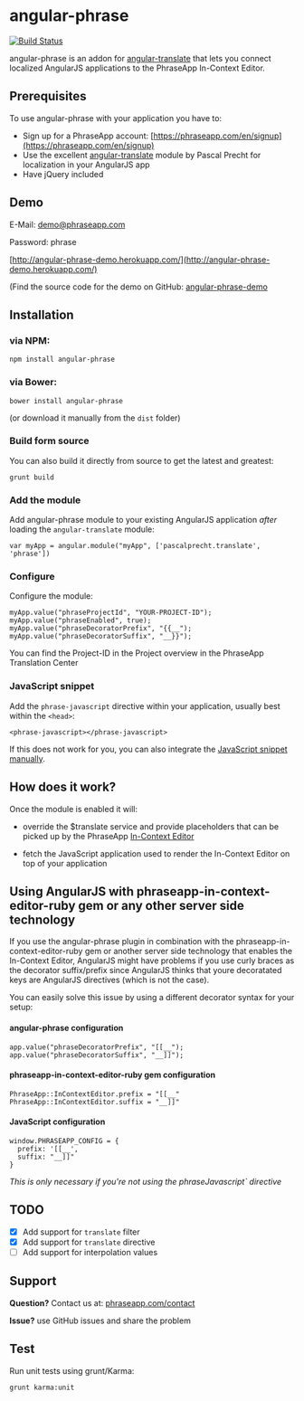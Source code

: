 # angular-phrase

[![Build Status](https://travis-ci.org/phrase/angular-phrase.png)](https://travis-ci.org/phrase/angular-phrase)

angular-phrase is an addon for [angular-translate](https://github.com/angular-translate/angular-translate) that lets you connect localized AngularJS applications to the PhraseApp In-Context Editor.

## Prerequisites

To use angular-phrase with your application you have to:

* Sign up for a PhraseApp account: [https://phraseapp.com/en/signup](https://phraseapp.com/en/signup)
* Use the excellent [angular-translate](https://github.com/angular-translate/angular-translate) module by Pascal Precht for localization in your AngularJS app
* Have jQuery included

## Demo

E-Mail: demo@phraseapp.com

Password: phrase

[http://angular-phrase-demo.herokuapp.com/](http://angular-phrase-demo.herokuapp.com/)

(Find the source code for the demo on GitHub: [angular-phrase-demo](https://github.com/phrase/angular-phrase-demo)

## Installation

### via NPM:

    npm install angular-phrase

### via Bower:

    bower install angular-phrase

(or download it manually from the `dist` folder)

### Build form source

You can also build it directly from source to get the latest and greatest:

    grunt build

### Add the module

Add angular-phrase module to your existing AngularJS application _after_ loading the `angular-translate` module:

	var myApp = angular.module("myApp", ['pascalprecht.translate', 'phrase'])

### Configure

Configure the module:

	myApp.value("phraseProjectId", "YOUR-PROJECT-ID");
	myApp.value("phraseEnabled", true);
	myApp.value("phraseDecoratorPrefix", "{{__");
	myApp.value("phraseDecoratorSuffix", "__}}");

You can find the Project-ID in the Project overview in the PhraseApp Translation Center

### JavaScript snippet

Add the `phrase-javascript` directive within your application, usually best within the `<head>`:

    <phrase-javascript></phrase-javascript>

If this does not work for you, you can also integrate the [JavaScript snippet manually](http://docs.phraseapp.com/guides/in-context-editor/custom-integration/).

## How does it work?

Once the module is enabled it will:

* override the $translate service and provide placeholders that can be picked up by the PhraseApp [In-Context Editor](https://phraseapp.com/features)

* fetch the JavaScript application used to render the In-Context Editor on top of your application

## Using AngularJS with phraseapp-in-context-editor-ruby gem or any other server side technology

If you use the angular-phrase plugin in combination with the phraseapp-in-context-editor-ruby gem or another server side technology that enables the In-Context Editor, AngularJS might have problems if you use curly braces as the decorator suffix/prefix since AngularJS thinks that youre decoratated keys are AngularJS directives (which is not the case).

You can easily solve this issue by using a different decorator syntax for your setup:

#### angular-phrase configuration

    app.value("phraseDecoratorPrefix", "[[__");
    app.value("phraseDecoratorSuffix", "__]]");

#### phraseapp-in-context-editor-ruby gem configuration

    PhraseApp::InContextEditor.prefix = "[[__"
    PhraseApp::InContextEditor.suffix = "__]]"

#### JavaScript configuration

    window.PHRASEAPP_CONFIG = {
      prefix: '[[__',
      suffix: "__]]"
    }

*This is only necessary if you're not using the phraseJavascript` directive*

## TODO

* [x] Add support for `translate` filter
* [x] Add support for `translate` directive
* [ ] Add support for interpolation values

## Support

**Question?** Contact us at: [phraseapp.com/contact](https://phraseapp.com/contact)

**Issue?** use GitHub issues and share the problem

## Test

Run unit tests using grunt/Karma:

    grunt karma:unit
